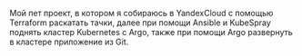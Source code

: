 Мой пет проект, в котором я собираюсь в YandexCloud с помощью Terraform раскатать тачки, далее при помощи Ansible и KubeSpray поднять кластер Kubernetes с Argo, также при помощи Argo развернуть в кластере приложение из Git.
